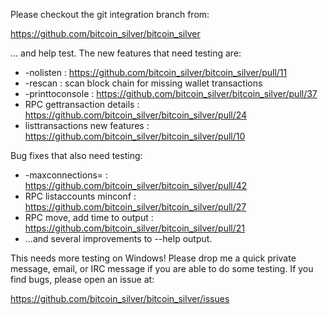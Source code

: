 Please checkout the git integration branch from:

https://github.com/bitcoin_silver/bitcoin_silver

... and help test.  The new features that need testing are:

* -nolisten : https://github.com/bitcoin_silver/bitcoin_silver/pull/11
* -rescan : scan block chain for missing wallet transactions
* -printtoconsole : https://github.com/bitcoin_silver/bitcoin_silver/pull/37
* RPC gettransaction details : https://github.com/bitcoin_silver/bitcoin_silver/pull/24
* listtransactions new features : https://github.com/bitcoin_silver/bitcoin_silver/pull/10

Bug fixes that also need testing:

* -maxconnections= : https://github.com/bitcoin_silver/bitcoin_silver/pull/42
* RPC listaccounts minconf : https://github.com/bitcoin_silver/bitcoin_silver/pull/27
* RPC move, add time to output : https://github.com/bitcoin_silver/bitcoin_silver/pull/21
* ...and several improvements to --help output.

This needs more testing on Windows!  Please drop me a quick private message, email, or IRC message if you are able to do some testing.  If you find bugs, please open an issue at:

https://github.com/bitcoin_silver/bitcoin_silver/issues
